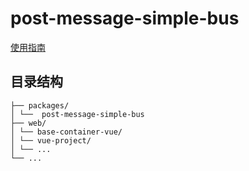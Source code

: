 # post-message-simple-bus

[使用指南](./packages/post-message-simple-bus/README.md)

## 目录结构

```text
├── packages/
│ └──  post-message-simple-bus
├── web/
│ └── base-container-vue/
│ └── vue-project/
│ └── ...
└── ...
```
